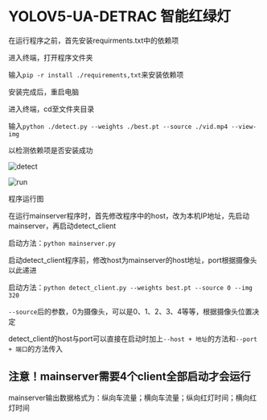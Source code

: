 # YOLOV5-UA-DETRAC 智能红绿灯

在运行程序之前，首先安装requirments.txt中的依赖项

进入终端，打开程序文件夹

输入`pip -r install ./requirements,txt`来安装依赖项

安装完成后，重启电脑

进入终端，cd至文件夹目录

输入`python ./detect.py --weights ./best.pt --source ./vid.mp4 --view-img`

以检测依赖项是否安装成功

![detect](https://i.loli.net/2021/11/21/RMZA4VTgCrcLDho.png)

![run](C:\Users\Compu\Desktop\run.png)

程序运行图

在运行mainserver程序时，首先修改程序中的host，改为本机IP地址，先启动mainserver，再启动detect_client

启动方法：`python mainserver.py`

启动detect_client程序前，修改host为mainserver的host地址，port根据摄像头以此递进

启动方法：`python detect_client.py --weights best.pt --source 0 --img 320`

`--source`后的参数，0为摄像头，可以是0、1、2、3、4等等，根据摄像头位置决定

detect_client的host与port可以直接在启动时加上`--host + 地址`的方法和`--port + 端口`的方法传入

## **注意！mainserver需要4个client全部启动才会运行**

mainserver输出数据格式为：纵向车流量；横向车流量；纵向红灯时间；横向红灯时间
